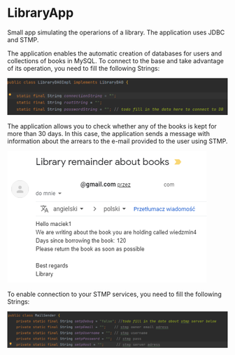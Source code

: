 # LibraryApp
Small app simulating the operarions of a library. The application uses JDBC and STMP.

The application enables the automatic creation of databases for users and collections of books in MySQL.
To connect to the base and take advantage of its operation, you need to fill the following Strings:

![1](https://github.com/m-winter/LibraryApp/blob/master/DB%20connect%20strings.png)


The application allows you to check whether any of the books is kept for more than 30 days.
In this case, the application sends a message with information about the arrears to the e-mail provided to the user using STMP.

![1](https://github.com/m-winter/LibraryApp/blob/master/STMP%20email.png)

To enable connection to your STMP services, you need to fill the following Strings: 

![1](https://github.com/m-winter/LibraryApp/blob/master/STMP%20strings.png)
